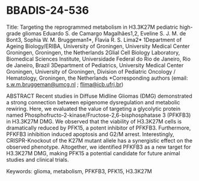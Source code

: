 # BBADIS-24-536

Title: Targeting the reprogrammed metabolism in H3.3K27M pediatric high-grade gliomas
Eduardo S. de Camargo Magalhães1,2, Eveline S. J. M. de Bont3, Sophia W. M. Bruggeman1*, Flavia R. S. Lima2*
1Department of Ageing Biology/ERIBA, University of Groningen, University Medical Center Groningen, Groningen, the Netherlands
2Glial Cell Biology Laboratory, Biomedical Sciences Institute, Universidade Federal do Rio de Janeiro, Rio de Janeiro, Brazil
3Department of Pediatrics, University Medical Center Groningen, University of Groningen, Division of Pediatric Oncology / Hematology, Groningen, the Netherlands
*Corresponding authors (email: s.w.m.bruggeman@umcg.nl ; flima@icb.ufrj.br)

ABSTRACT
Recent studies in Diffuse Midline Gliomas (DMG) demonstrated a strong connection between epigenome dysregulation and metabolic rewiring. Here, we evaluated the value of targeting a glycolytic protein named Phosphofructo-2-kinase/Fructose-2,6-bisphosphatase 3 (PFKFB3) in H3.3K27M DMG. We observed that the viability of H3.3K27M cells is dramatically reduced by PFK15, a potent inhibitor of PFKFB3. Furthermore, PFKFB3 inhibition induced apoptosis and G2/M arrest. Interestingly, CRISPR-Knockout of the K27M mutant allele has a synergistic effect on the observed phenotype. Altogether, we identified PFKFB3 as a new target for H3.3K27M DMG, making PFK15 a potential candidate for future animal studies and clinical trials.

Keywords: glioma, metabolism, PFKFB3, PFK15, H3.3K27M

